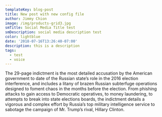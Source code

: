 ```yaml
---
templateKey: blog-post
title: New post with new config file
author: Jimmy Chion
image: /img/products-grid3.jpg
smTitle: Social Media Title test
smDescription: social media description test
color: lightblue
date: '2018-07-16T13:26:40-07:00'
description: this is a description
tags:
  - test
  - voice
---
```

The 29-page indictment is the most detailed accusation by the American government to date of the Russian state’s role in the 2016 election interference, and includes a litany of brazen Russian subterfuge operations designed to foment chaos in the months before the election. From phishing attacks to gain access to Democratic operatives, to money laundering, to attempts to break into state elections boards, the indictment details a vigorous and complex effort by Russia’s top military intelligence service to sabotage the campaign of Mr. Trump’s rival, Hillary Clinton.
